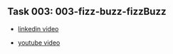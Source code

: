 ## Task 003: 003-fizz-buzz-fizzBuzz

*  [linkedin video](https://www.linkedin.com/posts/mohammad-taheri1_tdd-javascript-jest-activity-6923556425830965248-Ax8O?utm_source=linkedin_share&utm_medium=member_desktop_web)

*  [youtube video](https://www.youtube.com/watch?v=-0a2djndJeU)